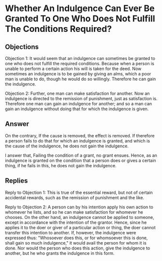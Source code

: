 # Whether An Indulgence Can Ever Be Granted To One Who Does Not Fulfill The Conditions Required?

## Objections

Objection 1: It would seem that an indulgence can sometimes be granted to one who does not fulfill the required conditions. Because when a person is unable to perform a certain action his will is taken for the deed. Now sometimes an indulgence is to be gained by giving an alms, which a poor man is unable to do, though he would do so willingly. Therefore he can gain the indulgence.

Objection 2: Further, one man can make satisfaction for another. Now an indulgence is directed to the remission of punishment, just as satisfaction is. Therefore one man can gain an indulgence for another; and so a man can gain an indulgence without doing that for which the indulgence is given.

## Answer

On the contrary, If the cause is removed, the effect is removed. If therefore a person fails to do that for which an indulgence is granted, and which is the cause of the indulgence, he does not gain the indulgence.

I answer that, Failing the condition of a grant, no grant ensues. Hence, as an indulgence is granted on the condition that a person does or gives a certain thing, if he fails in this, he does not gain the indulgence.

## Replies

Reply to Objection 1: This is true of the essential reward, but not of certain accidental rewards, such as the remission of punishment and the like.

Reply to Objection 2: A person can by his intention apply his own action to whomever he lists, and so he can make satisfaction for whomever he chooses. On the other hand, an indulgence cannot be applied to someone, except in accordance with the intention of the grantor. Hence, since he applies it to the doer or giver of a particular action or thing, the doer cannot transfer this intention to another. If, however, the indulgence were expressed thus: "Whosoever does this, or for whomsoever this is done, shall gain so much indulgence," it would avail the person for whom it is done. Nor would the person who does this action, give the indulgence to another, but he who grants the indulgence in this form.